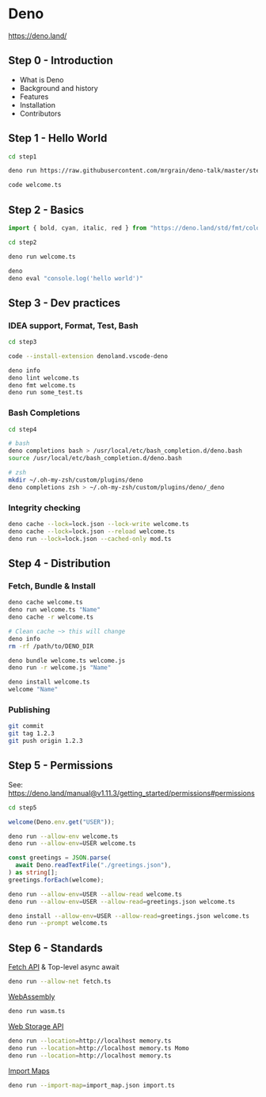 # Deno

https://deno.land/

## Step 0 - Introduction

- What is Deno
- Background and history
- Features
- Installation
- Contributors

## Step 1 - Hello World

```bash
cd step1

deno run https://raw.githubusercontent.com/mrgrain/deno-talk/master/step1/welcome.ts

code welcome.ts
```

## Step 2 - Basics

```ts
import { bold, cyan, italic, red } from "https://deno.land/std/fmt/colors.ts";
```

```bash
cd step2

deno run welcome.ts

deno
deno eval "console.log('hello world')"
```

## Step 3 - Dev practices

### IDEA support, Format, Test, Bash

```bash
cd step3

code --install-extension denoland.vscode-deno

deno info
deno lint welcome.ts
deno fmt welcome.ts
deno run some_test.ts
```

### Bash Completions

```bash
cd step4

# bash
deno completions bash > /usr/local/etc/bash_completion.d/deno.bash
source /usr/local/etc/bash_completion.d/deno.bash

# zsh
mkdir ~/.oh-my-zsh/custom/plugins/deno
deno completions zsh > ~/.oh-my-zsh/custom/plugins/deno/_deno
```

### Integrity checking

```bash
deno cache --lock=lock.json --lock-write welcome.ts
deno cache --lock=lock.json --reload welcome.ts
deno run --lock=lock.json --cached-only mod.ts
```

## Step 4 - Distribution

### Fetch, Bundle & Install

```bash
deno cache welcome.ts
deno run welcome.ts "Name"
deno cache -r welcome.ts

# Clean cache ~> this will change
deno info
rm -rf /path/to/DENO_DIR 

deno bundle welcome.ts welcome.js
deno run -r welcome.js "Name"

deno install welcome.ts
welcome "Name"
```

### Publishing

```bash
git commit
git tag 1.2.3
git push origin 1.2.3
```

## Step 5 - Permissions

See: https://deno.land/manual@v1.11.3/getting_started/permissions#permissions

```bash
cd step5
```

```ts
welcome(Deno.env.get("USER"));
```

```bash
deno run --allow-env welcome.ts
deno run --allow-env=USER welcome.ts
```

```ts
const greetings = JSON.parse(
  await Deno.readTextFile("./greetings.json"),
) as string[];
greetings.forEach(welcome);
```

```bash
deno run --allow-env=USER --allow-read welcome.ts
deno run --allow-env=USER --allow-read=greetings.json welcome.ts

deno install --allow-env=USER --allow-read=greetings.json welcome.ts
deno run --prompt welcome.ts
```

## Step 6 - Standards

[Fetch API](https://developer.mozilla.org/en-US/docs/Web/API/Fetch_API) &
Top-level async await

```bash
deno run --allow-net fetch.ts
```

[WebAssembly](https://webassembly.org/)

```bash
deno run wasm.ts
```

[Web Storage API](https://developer.mozilla.org/en-US/docs/Web/API/Web_Storage_API)

```bash
deno run --location=http://localhost memory.ts  
deno run --location=http://localhost memory.ts Momo
deno run --location=http://localhost memory.ts
```

[Import Maps](https://github.com/WICG/import-maps)

```bash
deno run --import-map=import_map.json import.ts
```
